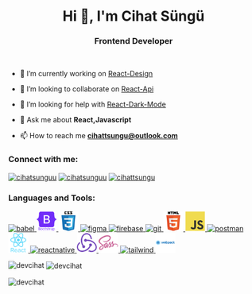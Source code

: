 <h1 align="center">Hi 👋, I'm Cihat Süngü</h1>
<h3 align="center">Frontend Developer</h3>

<p align="left"> <a href="https://twitter.com/" target="blank"><img src="https://img.shields.io/twitter/follow/?logo=twitter&style=for-the-badge" alt="" /></a> </p>

- 🔭 I’m currently working on [React-Design](https://github.com/devcihat/react-design)

- 👯 I’m looking to collaborate on [React-Api](https://github.com/devcihat/react-Api)

- 🤝 I’m looking for help with [React-Dark-Mode](https://github.com/devcihat/react-dark-mode)

- 💬 Ask me about **React,Javascript**

- 📫 How to reach me **cihattsungu@outlook.com**

<h3 align="left">Connect with me:</h3>
<p align="left">
<a href="https://linkedin.com/in/cihatsunguu" target="blank"><img align="center" src="https://cdn.jsdelivr.net/npm/simple-icons@3.0.1/icons/linkedin.svg" alt="cihatsunguu" height="30" width="40" /></a>
<a href="https://instagram.com/cihatsunguu" target="blank"><img align="center" src="https://cdn.jsdelivr.net/npm/simple-icons@3.0.1/icons/instagram.svg" alt="cihatsunguu" height="30" width="40" /></a>
<a href="https://www.hackerrank.com/cihattsungu" target="blank"><img align="center" src="https://cdn.jsdelivr.net/npm/simple-icons@3.0.1/icons/hackerrank.svg" alt="cihattsungu" height="30" width="40" /></a>
</p>

<h3 align="left">Languages and Tools:</h3>
<p align="left"> <a href="https://babeljs.io/" target="_blank"> <img src="https://www.vectorlogo.zone/logos/babeljs/babeljs-icon.svg" alt="babel" width="40" height="40"/> </a> <a href="https://getbootstrap.com" target="_blank"> <img src="https://raw.githubusercontent.com/devicons/devicon/master/icons/bootstrap/bootstrap-plain-wordmark.svg" alt="bootstrap" width="40" height="40"/> </a> <a href="https://www.w3schools.com/css/" target="_blank"> <img src="https://raw.githubusercontent.com/devicons/devicon/master/icons/css3/css3-original-wordmark.svg" alt="css3" width="40" height="40"/> </a> <a href="https://www.figma.com/" target="_blank"> <img src="https://www.vectorlogo.zone/logos/figma/figma-icon.svg" alt="figma" width="40" height="40"/> </a> <a href="https://firebase.google.com/" target="_blank"> <img src="https://www.vectorlogo.zone/logos/firebase/firebase-icon.svg" alt="firebase" width="40" height="40"/> </a> <a href="https://git-scm.com/" target="_blank"> <img src="https://www.vectorlogo.zone/logos/git-scm/git-scm-icon.svg" alt="git" width="40" height="40"/> </a> <a href="https://www.w3.org/html/" target="_blank"> <img src="https://raw.githubusercontent.com/devicons/devicon/master/icons/html5/html5-original-wordmark.svg" alt="html5" width="40" height="40"/> </a> <a href="https://developer.mozilla.org/en-US/docs/Web/JavaScript" target="_blank"> <img src="https://raw.githubusercontent.com/devicons/devicon/master/icons/javascript/javascript-original.svg" alt="javascript" width="40" height="40"/> </a> <a href="https://postman.com" target="_blank"> <img src="https://www.vectorlogo.zone/logos/getpostman/getpostman-icon.svg" alt="postman" width="40" height="40"/> </a> <a href="https://reactjs.org/" target="_blank"> <img src="https://raw.githubusercontent.com/devicons/devicon/master/icons/react/react-original-wordmark.svg" alt="react" width="40" height="40"/> </a> <a href="https://reactnative.dev/" target="_blank"> <img src="https://reactnative.dev/img/header_logo.svg" alt="reactnative" width="40" height="40"/> </a> <a href="https://redux.js.org" target="_blank"> <img src="https://raw.githubusercontent.com/devicons/devicon/master/icons/redux/redux-original.svg" alt="redux" width="40" height="40"/> </a> <a href="https://sass-lang.com" target="_blank"> <img src="https://raw.githubusercontent.com/devicons/devicon/master/icons/sass/sass-original.svg" alt="sass" width="40" height="40"/> </a> <a href="https://tailwindcss.com/" target="_blank"> <img src="https://www.vectorlogo.zone/logos/tailwindcss/tailwindcss-icon.svg" alt="tailwind" width="40" height="40"/> </a> <a href="https://webpack.js.org" target="_blank"> <img src="https://raw.githubusercontent.com/devicons/devicon/d00d0969292a6569d45b06d3f350f463a0107b0d/icons/webpack/webpack-original-wordmark.svg" alt="webpack" width="40" height="40"/> </a> </p>

<p><img align="left" src="https://github-readme-stats.vercel.app/api/top-langs?username=devcihat&show_icons=true&locale=en&layout=compact" alt="devcihat" /></p>

<p>&nbsp;<img align="center" src="https://github-readme-stats.vercel.app/api?username=devcihat&show_icons=true&locale=en" alt="devcihat" /></p>

<p><img align="center" src="https://github-readme-streak-stats.herokuapp.com/?user=devcihat&" alt="devcihat" /></p>
